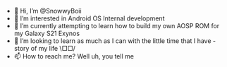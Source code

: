 - 👋 Hi, I’m @SnowwyBoii
- 👀 I’m interested in Android OS Internal development 
- 🌱 I’m currently attempting to learn how to build my own AOSP ROM for my Galaxy S21 Exynos
- 💞️ I’m looking to learn as much as I can with the little time that I have - story of my life \□□/
- 📫 How to reach me? Well uh, you tell me

<!---
SnowwyBoii/SnowwyBoii is a ✨ special ✨ repository because its `README.md` (this file) appears on your GitHub profile.
You can click the Preview link to take a look at your changes.
--->
